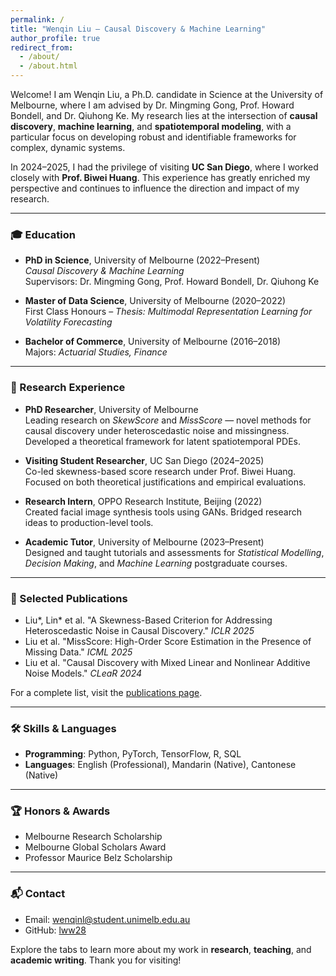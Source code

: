 ```yaml
---
permalink: /
title: "Wenqin Liu – Causal Discovery & Machine Learning"
author_profile: true
redirect_from:
  - /about/
  - /about.html
---
```


Welcome! I am Wenqin Liu, a Ph.D. candidate in Science at the University of Melbourne, where I am advised by Dr. Mingming Gong, Prof. Howard Bondell, and Dr. Qiuhong Ke. My research lies at the intersection of **causal discovery**, **machine learning**, and **spatiotemporal modeling**, with a particular focus on developing robust and identifiable frameworks for complex, dynamic systems.

In 2024–2025, I had the privilege of visiting **UC San Diego**, where I worked closely with **Prof. Biwei Huang**. This experience has greatly enriched my perspective and continues to influence the direction and impact of my research.

---

### 🎓 Education
- **PhD in Science**, University of Melbourne (2022–Present)  
  *Causal Discovery & Machine Learning*  
  Supervisors: Dr. Mingming Gong, Prof. Howard Bondell, Dr. Qiuhong Ke

- **Master of Data Science**, University of Melbourne (2020–2022)  
  First Class Honours – *Thesis: Multimodal Representation Learning for Volatility Forecasting*

- **Bachelor of Commerce**, University of Melbourne (2016–2018)  
  Majors: *Actuarial Studies, Finance*

---

### 🧪 Research Experience
- **PhD Researcher**, University of Melbourne  
  Leading research on *SkewScore* and *MissScore* — novel methods for causal discovery under heteroscedastic noise and missingness. Developed a theoretical framework for latent spatiotemporal PDEs.

- **Visiting Student Researcher**, UC San Diego (2024–2025)  
  Co-led skewness-based score research under Prof. Biwei Huang. Focused on both theoretical justifications and empirical evaluations.

- **Research Intern**, OPPO Research Institute, Beijing (2022)  
  Created facial image synthesis tools using GANs. Bridged research ideas to production-level tools.

- **Academic Tutor**, University of Melbourne (2023–Present)  
  Designed and taught tutorials and assessments for *Statistical Modelling*, *Decision Making*, and *Machine Learning* postgraduate courses.

---

### 📄 Selected Publications
- Liu*, Lin* et al. "A Skewness-Based Criterion for Addressing Heteroscedastic Noise in Causal Discovery." *ICLR 2025*
- Liu et al. "MissScore: High-Order Score Estimation in the Presence of Missing Data." *ICML 2025*
- Liu et al. "Causal Discovery with Mixed Linear and Nonlinear Additive Noise Models." *CLeaR 2024*

For a complete list, visit the [publications page](/publications).

---

### 🛠 Skills & Languages
- **Programming**: Python, PyTorch, TensorFlow, R, SQL
- **Languages**: English (Professional), Mandarin (Native), Cantonese (Native)

---

### 🏆 Honors & Awards
- Melbourne Research Scholarship
- Melbourne Global Scholars Award
- Professor Maurice Belz Scholarship

---

### 📬 Contact
- Email: [wenqinl@student.unimelb.edu.au](mailto:wenqinl@student.unimelb.edu.au)
- GitHub: [lww28](https://github.com/lww28)

Explore the tabs to learn more about my work in **research**, **teaching**, and **academic writing**. Thank you for visiting!
